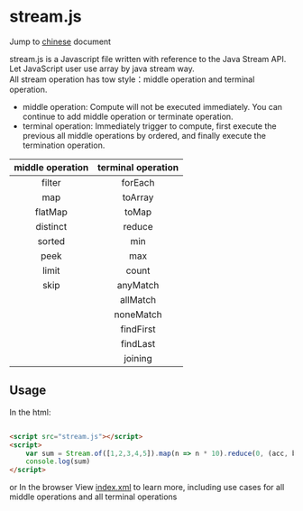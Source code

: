 # stream.js  
Jump to [chinese](README_CN.md) document

stream.js is a Javascript file written with reference to the Java Stream API.  
Let JavaScript user use array by java stream way.  
All stream operation has tow style：middle operation and terminal operation.  
+ middle operation: Compute will not be executed immediately. You can continue to add middle operation or terminate operation.  
+ terminal operation: Immediately trigger to compute, first execute the previous all middle operations by ordered, and finally execute the termination operation.

| middle operation | terminal operation |
|:----------------:|:------------------:|
|      filter      |      forEach       |
|       map        |      toArray       |
|     flatMap      |       toMap        |
|     distinct     |       reduce       |
|      sorted      |        min         |
|       peek       |        max         |
|      limit       |       count        |
|       skip       |      anyMatch      |
|                  |      allMatch      |
|                  |     noneMatch      |
|                  |     findFirst      |
|                  |      findLast      |
|                  |      joining       |


## Usage
In the html:

```html

<script src="stream.js"></script>
<script>
    var sum = Stream.of([1,2,3,4,5]).map(n => n * 10).reduce(0, (acc, b) => acc + b)
    console.log(sum)
</script>
```

or In the browser View [index.xml](index.html) to learn more, including use cases for all middle operations and all terminal operations
